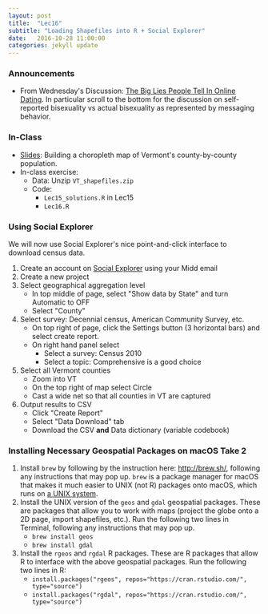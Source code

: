 ```yaml
---
layout: post
title:  "Lec16"
subtitle: "Loading Shapefiles into R + Social Explorer"
date:   2016-10-28 11:00:00
categories: jekyll update
---
```




### Announcements

* From Wednesday's Discussion: [The Big Lies People Tell In Online Dating](https://blog.okcupid.com/index.php/the-biggest-lies-in-online-dating/). 
In particular scroll to the bottom for the discussion on self-reported 
bisexuality vs actual bisexuality as represented by messaging behavior.





### In-Class

* <a href = "http://htmlpreview.github.io/?https://raw.githubusercontent.com/2016-09-Middlebury-Data-Science/Topics/master/Lec16%20Loading%20Shapefiles%20into%20R/Lec16.html"
target = "_blank">Slides</a>: Building a choropleth map of Vermont's county-by-county population.
* In-class exercise:
    + Data: Unzip `VT_shapefiles.zip`
    + Code:
        + `Lec15_solutions.R` in Lec15
        + `Lec16.R`





### Using Social Explorer

We will now use Social Explorer's nice point-and-click interface to download
census data.

1. Create an account on <a href = "http://www.socialexplorer.com/" target = "_blank">Social Explorer</a> using your Midd email
1. Create a new project
1. Select geographical aggregation level
    + In top middle of page, select "Show data by State" and turn Automatic to OFF
    + Select "County"
1. Select survey: Decennial census, American Community Survey, etc.
    + On top right of page, click the Settings button (3 horizontal bars) and select create report. 
    + On right hand panel select
        + Select a survey: Census 2010
        + Select a topic: Comprehensive is a good choice
1. Select all Vermont counties
    + Zoom into VT
    + On the top right of map select Circle
    + Cast a wide net so that all counties in VT are captured
1. Output results to CSV
    + Click "Create Report" 
    + Select "Data Download" tab
    + Download the CSV **and** Data dictionary (variable codebook)





### Installing Necessary Geospatial Packages on macOS Take 2

1. Install `brew` by following by the instruction here: <http://brew.sh/>,
following any instructions that may pop up. `brew` is a package manager for
macOS that makes it much easier to UNIX (not R) packages onto macOS, which runs
on <a href = "https://www.youtube.com/watch?v=dxIPcbmo1_U" target =
"_blank">a UNIX system</a>.
1. Install the UNIX version of the `geos` and `gdal` geospatial packages. These
are packages that allow you to work with maps (project the globe onto a 2D page,
import shapefiles, etc.). Run the following two lines in Terminal,
following any instructions that may pop up.
    + `brew install geos`
    + `brew install gdal`
1. Install the `rgeos` and `rgdal` R packages. These are R packages that allow R
to interface with the above geospatial packages. Run the following two lines in R:
    + `install.packages("rgeos", repos="https://cran.rstudio.com/", type="source")`
    + `install.packages("rgdal", repos="https://cran.rstudio.com/", type="source")`
